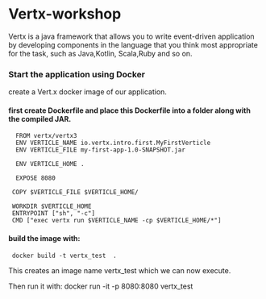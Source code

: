 # Vertx-workshop

Vertx is a java framework that allows you to write event-driven application by developing components in the language that you think most appropriate for the task, such as Java,Kotlin, Scala,Ruby and so on.

### Start the application using Docker
create a Vert.x docker image of our application.

#### first create Dockerfile and place this Dockerfile into a folder along with the compiled JAR.

      FROM vertx/vertx3
      ENV VERTICLE_NAME io.vertx.intro.first.MyFirstVerticle
      ENV VERTICLE_FILE my-first-app-1.0-SNAPSHOT.jar
 
      ENV VERTICLE_HOME .
 
      EXPOSE 8080
 
     COPY $VERTICLE_FILE $VERTICLE_HOME/
 
     WORKDIR $VERTICLE_HOME
     ENTRYPOINT ["sh", "-c"]
     CMD ["exec vertx run $VERTICLE_NAME -cp $VERTICLE_HOME/*"]

#### build the image with:
     docker build -t vertx_test  .
This creates an image name vertx_test which we can now execute.
 
Then run it with: 
    docker run -it -p 8080:8080 vertx_test

 
 




